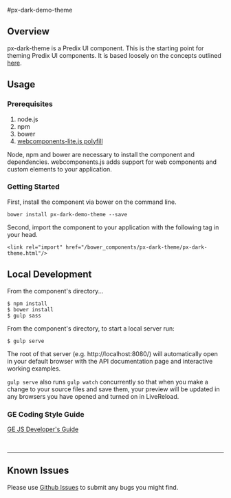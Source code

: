 #px-dark-demo-theme

## Overview

px-dark-theme is a Predix UI component. This is the starting point for theming Predix UI  components. It is based loosely on the concepts outlined [here](https://www.polymer-project.org/1.0/docs/devguide/styling.html#xscope-styling).


## Usage

### Prerequisites
1. node.js
2. npm
3. bower
4. [webcomponents-lite.js polyfill](https://github.com/webcomponents/webcomponentsjs)

Node, npm and bower are necessary to install the component and dependencies. webcomponents.js adds support for web components and custom elements to your application.

### Getting Started

First, install the component via bower on the command line.

```
bower install px-dark-demo-theme --save
```

Second, import the component to your application with the following tag in your head.

```
<link rel="import" href="/bower_components/px-dark-theme/px-dark-theme.html"/>
```


## Local Development

From the component's directory...

```
$ npm install
$ bower install
$ gulp sass
```

From the component's directory, to start a local server run:

```
$ gulp serve
```

The root of that server (e.g. http://localhost:8080/) will automatically open in your default browser with the API documentation page and interactive working examples.

`gulp serve` also runs `gulp watch` concurrently so that when you make a change to your source files and save them, your preview will be updated in any browsers you have opened and turned on in LiveReload.

### GE Coding Style Guide
[GE JS Developer's Guide](https://github.com/GeneralElectric/javascript)

<br />
<hr />

## Known Issues

Please use [Github Issues](https://github.com/PredixDev/px-dark-theme/issues) to submit any bugs you might find.
